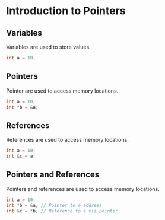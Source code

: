 # Introduction to Pointers

## Variables

Variables are used to store values.

```cpp
int a = 10;
```

## Pointers

Pointer are used to access memory locations.

```cpp
int a = 10;
int *b = &a;
```

## References

References are used to access memory locations.

```cpp
int a = 10;
int &c = a;
```

## Pointers and References

Pointers and references are used to access memory locations.

```cpp
int a = 10;
int *b = &a; // Pointer to a address
int &c = *b; // Reference to a via pointer
```
